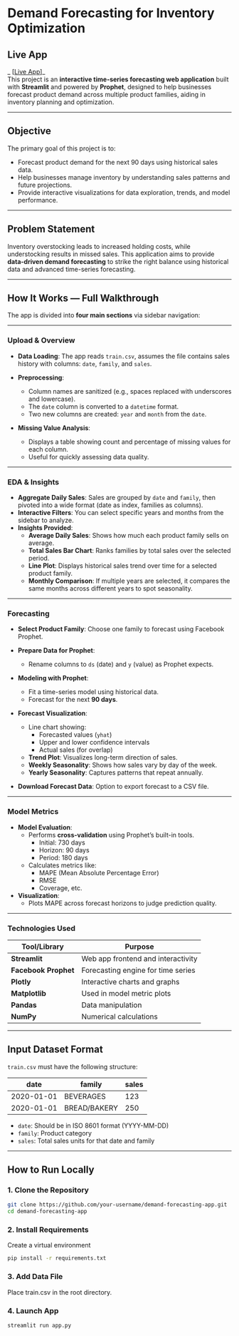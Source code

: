 # Demand Forecasting for Inventory Optimization

## Live App

_ [[Live App](https://demandforecastinginventory.streamlit.app/)]_  
This project is an **interactive time-series forecasting web application** built with **Streamlit** and powered by **Prophet**, designed to help businesses forecast product demand across multiple product families, aiding in inventory planning and optimization.

---

## Objective

The primary goal of this project is to:
- Forecast product demand for the next 90 days using historical sales data.
- Help businesses manage inventory by understanding sales patterns and future projections.
- Provide interactive visualizations for data exploration, trends, and model performance.

---

## Problem Statement

Inventory overstocking leads to increased holding costs, while understocking results in missed sales. This application aims to provide **data-driven demand forecasting** to strike the right balance using historical data and advanced time-series forecasting.

---

## How It Works — Full Walkthrough

The app is divided into **four main sections** via sidebar navigation:

---

### Upload & Overview

- **Data Loading**: The app reads `train.csv`, assumes the file contains sales history with columns: `date`, `family`, and `sales`.
- **Preprocessing**:
  - Column names are sanitized (e.g., spaces replaced with underscores and lowercase).
  - The `date` column is converted to a `datetime` format.
  - Two new columns are created: `year` and `month` from the `date`.

- **Missing Value Analysis**:
  - Displays a table showing count and percentage of missing values for each column.
  - Useful for quickly assessing data quality.

---

### EDA & Insights

- **Aggregate Daily Sales**: Sales are grouped by `date` and `family`, then pivoted into a wide format (date as index, families as columns).
- **Interactive Filters**: You can select specific years and months from the sidebar to analyze.
- **Insights Provided**:
  - **Average Daily Sales**: Shows how much each product family sells on average.
  - **Total Sales Bar Chart**: Ranks families by total sales over the selected period.
  - **Line Plot**: Displays historical sales trend over time for a selected product family.
  - **Monthly Comparison**: If multiple years are selected, it compares the same months across different years to spot seasonality.

---

### Forecasting

- **Select Product Family**: Choose one family to forecast using Facebook Prophet.
- **Prepare Data for Prophet**:
  - Rename columns to `ds` (date) and `y` (value) as Prophet expects.
- **Modeling with Prophet**:
  - Fit a time-series model using historical data.
  - Forecast for the next **90 days**.

- **Forecast Visualization**:
  - Line chart showing:
    - Forecasted values (`yhat`)
    - Upper and lower confidence intervals
    - Actual sales (for overlap)
  - **Trend Plot**: Visualizes long-term direction of sales.
  - **Weekly Seasonality**: Shows how sales vary by day of the week.
  - **Yearly Seasonality**: Captures patterns that repeat annually.

- **Download Forecast Data**: Option to export forecast to a CSV file.

---

### Model Metrics

- **Model Evaluation**:
  - Performs **cross-validation** using Prophet’s built-in tools.
    - Initial: 730 days
    - Horizon: 90 days
    - Period: 180 days
  - Calculates metrics like:
    - MAPE (Mean Absolute Percentage Error)
    - RMSE
    - Coverage, etc.
- **Visualization**:
  - Plots MAPE across forecast horizons to judge prediction quality.

---

### Technologies Used

| Tool/Library        | Purpose                                    |
|---------------------|--------------------------------------------|
| **Streamlit**       | Web app frontend and interactivity         |
| **Facebook Prophet**| Forecasting engine for time series         |
| **Plotly**          | Interactive charts and graphs              |
| **Matplotlib**      | Used in model metric plots                 |
| **Pandas**          | Data manipulation                          |
| **NumPy**           | Numerical calculations                     |

---

## Input Dataset Format

`train.csv` must have the following structure:

| date       | family       | sales |
|------------|--------------|-------|
| 2020-01-01 | BEVERAGES    | 123   |
| 2020-01-01 | BREAD/BAKERY | 250   |

- `date`: Should be in ISO 8601 format (YYYY-MM-DD)
- `family`: Product category
- `sales`: Total sales units for that date and family

---

## How to Run Locally

### 1. Clone the Repository

```bash
git clone https://github.com/your-username/demand-forecasting-app.git
cd demand-forecasting-app
```
### 2. Install Requirements
Create a virtual environment
```bash
pip install -r requirements.txt
```
### 3. Add Data File
Place train.csv in the root directory.

### 4. Launch App
```bash
streamlit run app.py
```

